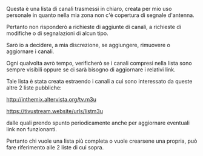 Questa è una lista di canali trasmessi in chiaro, creata per mio uso personale in quanto nella mia zona non c'è copertura di segnale d'antenna.

Pertanto non risponderò a richieste di aggiunte di canali, a richieste di modifiche o di segnalazioni di alcun tipo. 

Sarò io a decidere, a mia discrezione, se aggiungere, rimuovere o aggiornare i canali.

Ogni qualvolta avrò tempo, verificherò se i canali compresi nella lista sono sempre visibili oppure se ci sarà bisogno di aggiornare i relativi link.

Tale lista è stata creata estraendo i canali a cui sono interessato da queste altre 2 liste pubbliche: 

http://inthemix.altervista.org/tv.m3u

https://tivustream.website/urls/listm3u

dalle quali prendo spunto periodicamente anche per aggiornare eventuali link non funzionanti.

Pertanto chi vuole una lista più completa o vuole crearsene una propria, può fare riferimento alle 2 liste di cui sopra.
